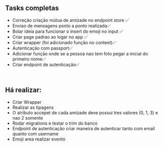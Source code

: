 <h2>Tasks completas</h2>
<ul>
    <li>Correção criação mútua de amizade no endpoint store ✅</li>
    <li>Enviao de mensagens ponto a ponto realizada✅</li>
    <li>Bolar ideia para funcionar o insert do emoji no input ✅</li>
    <li>Criar page padrao ao logar no app ✅</li>
    <li>Criar wrapper (foi adicionado função no context)✅</li>
    <li>Autenticação com passport✅</li>
    <li>Adicionar função onde se a pessoa nao tem foto pegar a inicial do primeiro nome✅</li>
    <li>Criar endpoint de autenticação✅</li>
</ul>
<br />
<h2>Há realizar:</h2>
<ul>
    <li>Criar Wrapper</li>
    <li>Realizar as tipagens</li>
    <li>O atributo accepet de cada amizade deve possui tres valores (0, 1, 3) e nao 2 somente</li>
    <li>Rodar migrations e testar o trim do banco</li>
    <li>Endpoint de autenticação criar maneira de autenticar tanto com email quanto com username</li>
    <li>Emoji area realizar evento</li>
</ul>
